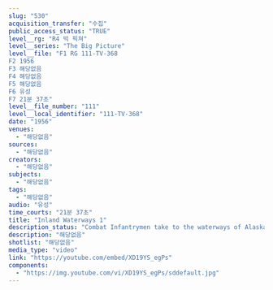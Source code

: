 ```yaml
---
slug: "530"
acquisition_transfer: "수집"
public_access_status: "TRUE"
level__rg: "R4 빅 픽쳐"
level__series: "The Big Picture"
level__file: "F1 RG 111-TV-368
F2 1956
F3 해당없음
F4 해당없음
F5 해당없음
F6 유성
F7 21분 37초"
level__file_number: "111"
level__local_identifier: "111-TV-368"
date: "1956"
venues: 
  - "해당없음"
sources: 
  - "해당없음"
creators: 
  - "해당없음"
subjects: 
  - "해당없음"
tags: 
  - "해당없음"
audio: "유성"
time_courts: "21분 37초"
title: "Inland Waterways 1"
description_status: "Combat Infantrymen take to the waterways of Alaska to accomplish mission - a simulated attack on an Aggressor-held bridge."
description: "해당없음"
shotlist: "해당없음"
media_type: "video"
link: "https://youtube.com/embed/XD19YS_egPs"
components: 
  - "https://img.youtube.com/vi/XD19YS_egPs/sddefault.jpg"
---
```

